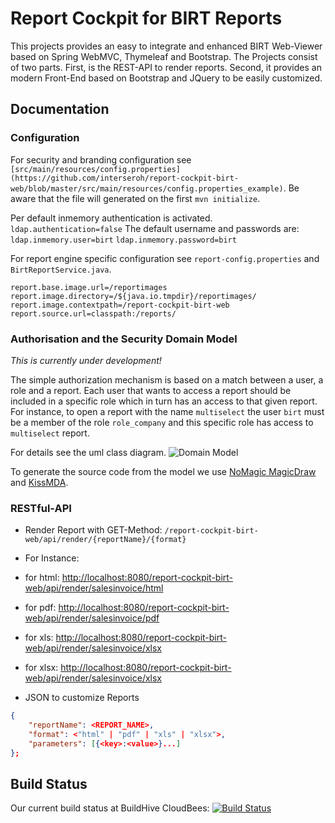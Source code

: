 # Report Cockpit for BIRT Reports

This projects provides an easy to integrate and enhanced BIRT Web-Viewer based on Spring WebMVC, Thymeleaf and Bootstrap. The Projects consist of two parts. First, is the REST-API to render reports. Second, it provides an modern Front-End based on Bootstrap and JQuery to be easily customized.

## Documentation



### Configuration

For security and branding configuration see `[src/main/resources/config.properties](https://github.com/interseroh/report-cockpit-birt-web/blob/master/src/main/resources/config.properties_example)`. Be aware that the file will generated on the first `mvn initialize`.

Per default inmemory authentication is activated.
`ldap.authentication=false`
The default username and passwords are:
`ldap.inmemory.user=birt`
`ldap.inmemory.password=birt`

For report engine specific configuration see `report-config.properties` and `BirtReportService.java`.

```
report.base.image.url=/reportimages
report.image.directory=/${java.io.tmpdir}/reportimages/
report.image.contextpath=/report-cockpit-birt-web
report.source.url=classpath:/reports/
```

### Authorisation and the Security Domain Model

*This is currently under development!*

The simple authorization mechanism is based on a match between a user, a role and a report. Each user that wants to access a report should be included in a specific role which in turn has an access to that given report. For instance, to open a report with the name `multiselect` the user `birt` must be a member of the role `role_company` and this specific role has access to `multiselect` report. 

For details see the uml class diagram.
![Domain Model](https://github.com/interseroh/report-cockpit-birt-web/blob/master/src/main/resources/model/report-cockpit-birt.jpg)

To generate the source code from the model we use [NoMagic MagicDraw](http://www.nomagic.com/products/magicdraw.html) and [KissMDA](http://www.kissmda.org).

### RESTful-API

- Render Report with GET-Method: `/report-cockpit-birt-web/api/render/{reportName}/{format}`
- For Instance:
 - for html: [http://localhost:8080/report-cockpit-birt-web/api/render/salesinvoice/html](http://localhost:8080/report-cockpit-birt-web/api/render/salesinvoice/html)
 - for pdf:
 [http://localhost:8080/report-cockpit-birt-web/api/render/salesinvoice/pdf](http://localhost:8080/report-cockpit-birt-web/api/render/salesinvoice/pdf)
 - for xls:
 [http://localhost:8080/report-cockpit-birt-web/api/render/salesinvoice/xlsx](http://localhost:8080/report-cockpit-birt/api/render/salesinvoice/xlsx)
 - for xlsx:
 [http://localhost:8080/report-cockpit-birt-web/api/render/salesinvoice/xlsx](http://localhost:8080/report-cockpit-birt-web/api/render/salesinvoice/xlsx)


- JSON to customize Reports
```json
{
    "reportName": <REPORT_NAME>,
    "format": <"html" | "pdf" | "xls" | "xlsx">,
    "parameters": [{<key>:<value>}...]
};
```

## Build Status

Our current build status at BuildHive CloudBees: [![Build Status](https://buildhive.cloudbees.com/job/interseroh/job/report-cockpit-birt-web/badge/icon)](https://buildhive.cloudbees.com/job/interseroh/job/report-cockpit-birt-web/)

